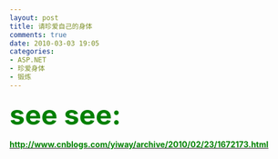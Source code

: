 ```yaml
---
layout: post
title: 请珍爱自己的身体
comments: true
date: 2010-03-03 19:05
categories:
- ASP.NET
- 珍爱身体
- 锻炼
---
```


<p><strong><span style="color: #008000;font-size:48px;">see see:</span></strong></p>
<p><a title="程序员们，请珍爱自己的身体" href="http://www.cnblogs.com/yiway/archive/2010/02/23/1672173.html" target="_blank"><span style="color: #008000;"><strong>http://www.cnblogs.com/yiway/archive/2010/02/23/1672173.html</strong></span></a></p>				
